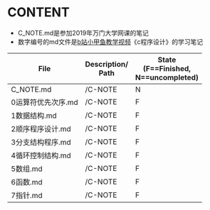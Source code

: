 
# CONTENT

- C_NOTE.md是参加2019年万门大学网课的笔记
- 数字编号的md文件是[b站小甲鱼教学视频](https://www.bilibili.com/video/av2831981)《c程序设计》的学习笔记


File|Description/<br>Path|State<br>(F==Finished,<br>N==uncompleted)
---|---|---
C_NOTE.md|/C-NOTE|N
0运算符优先次序.md|/C-NOTE|F
1数据结构.md|/C-NOTE|F
2顺序程序设计.md|/C-NOTE|F
3分支结构程序.md|/C-NOTE|F
4循环控制结构.md|/C-NOTE|F
5数组.md|/C-NOTE|F
6函数.md|/C-NOTE|F
7指针.md|/C-NOTE|F
